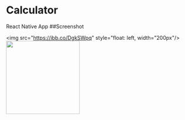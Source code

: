 # Calculator
React Native App
##Screenshot

<img src="https://ibb.co/DgkSWpq"
   style="float: left, 
         width="200px"/><img
          style="float: left" 
           width="200px"
    src="https://ibb.co/GRC7v63"/>
